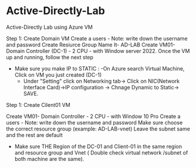 # Active-Directly-Lab
Active-Directly Lab using Azure VM


Step 1: Create Domain VM
Create a users - Note: write down the username and password
Create Resiurce Group Name It- AD-LAB
Create VM01- Domain Controller (DC-1) - 2 CPU - with Window server 2022. Once the VM up and running, follow the next step
- Make sure you make IP to STATIC :
    -On Azure search Virtual Machine, Click on VM you just created (DC-1)
    - Under "Setting" click on Networking tab-> Click on NIC(Network Interface Card)->IP configuration -> Chnage Dynamic to Static-> SAVE.


Step 1: Create Cilent01 VM

Create VM01- Domain Controller - 2 CPU - with Window 10 Pro
Create a users - Note: write down the username and password
Make sure choose the correct resource group (example: AD-LAB-vnet)
Leave the subnet same and the rest are default
- Make sure THE Region of the DC-01 and Client-01  in the same region and resource group and Vnet ( Double check virtual network /subnet of both machine are the same).

